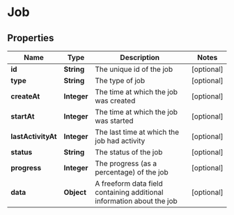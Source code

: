 
# Job

## Properties
Name | Type | Description | Notes
------------ | ------------- | ------------- | -------------
**id** | **String** | The unique id of the job |  [optional]
**type** | **String** | The type of job |  [optional]
**createAt** | **Integer** | The time at which the job was created |  [optional]
**startAt** | **Integer** | The time at which the job was started |  [optional]
**lastActivityAt** | **Integer** | The last time at which the job had activity |  [optional]
**status** | **String** | The status of the job |  [optional]
**progress** | **Integer** | The progress (as a percentage) of the job |  [optional]
**data** | **Object** | A freeform data field containing additional information about the job |  [optional]




